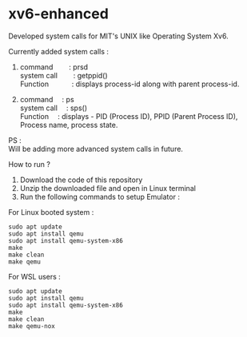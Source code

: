 # xv6-enhanced
Developed system calls for MIT's UNIX like Operating System Xv6.

Currently added system calls : 
1. command&emsp;&emsp;     : prsd <br>
   system call&emsp;&emsp; : getppid()<br>
   Function&emsp;&emsp;&emsp;    : displays process-id along with parent process-id.
   
3. command&emsp;     : ps <br>
   system call&emsp; : sps() <br>
   Function&emsp;    : displays - PID (Process ID), PPID (Parent Process ID), Process name, process state.

PS :<br> 
Will be adding more advanced system calls in future.
 
How to run ? 

1. Download the code of this repository
2. Unzip the downloaded file and open in Linux terminal
3. Run the following commands to setup Emulator :

 For Linux booted system :
```
sudo apt update
sudo apt install qemu
sudo apt install qemu-system-x86
make
make clean
make qemu
```
 For WSL users :  
```
sudo apt update
sudo apt install qemu
sudo apt install qemu-system-x86
make
make clean
make qemu-nox 
```

